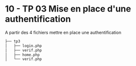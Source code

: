 # 10 - TP 03 Mise en place d'une authentification

A partir des 4 fichiers mettre en place une authentification
```bash
├── tp3
│   ├── login.php
│   ├── verif.php
│   ├── home.php
│   └── verif.php

```